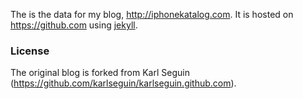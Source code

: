 The is the data for my blog, <http://iphonekatalog.com>. It is hosted on <https://github.com> using [jekyll](https://github.com/mojombo/jekyll).

### License
The original blog is forked from Karl Seguin (https://github.com/karlseguin/karlseguin.github.com).

